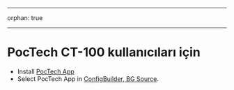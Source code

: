 - - -
orphan: true
- - -

# PocTech CT-100 kullanıcıları için

- Install [PocTech App](https://play.google.com/store/apps/details?id=com.poctechcorp.pocct)
- Select PocTech App in [ConfigBuilder, BG Source](#Config-Builder-bg-source).
